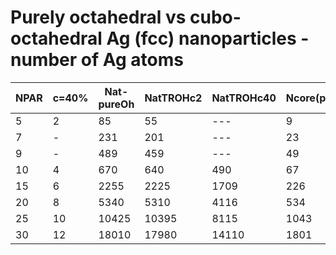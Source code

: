 # Purely octahedral vs cubo-octahedral Ag (fcc) nanoparticles - number of Ag atoms

|NPAR|c=40%|Nat-pureOh|NatTROHc2|NatTROHc40|Ncore(pOh)|Ncore(c=2)|Ncore(c=40%)|
|----|-----|----------|---------|----------|----------|----------|------------|
|5   |  2  |    85    |    55   |   ---    |     9    |     6    |     --     |
|7   |  -  |   231    |   201   |   ---    |    23    |    20    |     --     |
|9   |  -  |   489    |   459   |   ---    |    49    |    46    |     --     |
|10  |  4  |   670    |   640   |   490    |    67    |    64    |     49     |
|15  |  6  |  2255    |  2225   |  1709    |   226    |   223    |    171     |
|20  |  8  |  5340    |  5310   |  4116    |   534    |   531    |    412     |
|25  | 10  | 10425    | 10395   |  8115    |  1043    |  1040    |    812     |
|30  | 12  | 18010    | 17980   | 14110    |  1801    |  1798    |   1411     |
